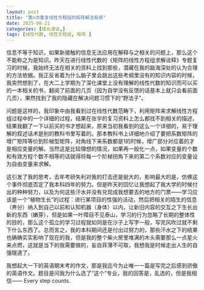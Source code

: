 ```yaml
---
layout: post
title: "第n次重复线性方程组的矩阵解法有感"
date: 2025-08-21
categories: [成长漫谈,]
tags: [线性代数, 线性方程组, 矩阵 ]
---
```


信息不等于知识，如果新接触的信息无法应用在解释与之相关的问题上，那么这个不能称之为是知识。昨天在进行线性代数的《矩阵的线性方程组求解诠释》专题复习的时候，我始终无法在相关的资料上找到那些，潜藏在我的脑海深处的认为合理的方法依据。我正反省着为什么脑子里会跳出这些考纲里没有的知识内容的时候，我突然想到了，在大二上学期为了深化课堂上没有理解的线性代数的知识而可以买的一本相关的书，翻阅了前面的几页（因为自学没有反馈的话基本上就只会看前面几页），果然找到了我的隐藏在解决问题习惯下的“野法子”。

问题是这样的，我印象中由我看到过在线性代数范畴下，利用矩阵来求解线性方程组过程中的一个详细的过程，结果在张宇的复习资料上怎么都找不到相关的描述，结果我翻了一下以前买的书才想起来，原来当初我看到的这么一个详细的，易于理解的叙述话术是别的教科书里写着的。那本教科书上详细地介绍了要把系数矩阵的增广矩阵等价到阶梯型矩阵，对角线下来系数都是1的时候，增广部分对应着的才是相应变量的解。当然这是比较理想的情况，如果再一般化一点，如果变量的个数和有效方程个数不相等的话就得将每一个阶梯拐角下来的第二个系数对应的变量设为自由变量来求解。

这引发了我的思考，去年考研失利对我的打击还是挺大的，影响最大的是，仿佛这个事件彻底否定了我本科四年的努力。但是昨天的回忆让我想起了我大学的时候付出的种种努力，以及为何这些汗水并没有兑现成我想要去的地方的门票——学习应该是一个“植物生长”的过程：进行某项目的性强的活动，然后把相关的陌生的信息（养分）纳入到自己以前和认知机器（身体）以内，让新旧内容的交互之下生长出新的东西（嫩芽），但是如果一叶障目不见泰山，学习的行为忽略了长期的整体性的目的，那么这个孤立的学习过程就如同是在沙子上写字一般，写完风吹过就不剩下什么东西了。总而言之，我的本科期间还是付出过努力的，那些汗水之下的结果也确确实实影响了现在的我，但是我的整个柴火房里堆满的木头需要那么一点星火来点燃，这就是当下的我需要做的，妄自菲薄不可取，我想我是时候走出人生的自强隧道了。

我想起大一下的英语期末考的作文，那是我迄今为止唯一一篇是写完之后感到骄傲的英语作文。题目是问我为什么选了“这个”专业，我的回答是，乱选的，但是我相信——
Every step counts.
